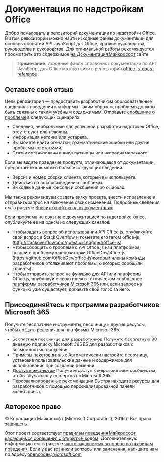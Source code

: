 # <a name="office-add-ins-documentation"></a>Документация по надстройкам Office

Добро пожаловать в репозиторий документации по надстройки Office. В этом репозитории можно найти исходные файлы документации для основных понятий API JavaScript для Office, краткие руководства, руководства и руководства. Для оптимальной работы рекомендуется просмотреть это содержимое [на Документация Майкрософт](https://docs.microsoft.com/office/dev/add-ins) сайте.

> **Примечание**. Исходные файлы справочной документации по API JavaScript для Office можно найти в репозитории [office-js-docs-reference](https://github.com/OfficeDev/office-js-docs-reference) .

## <a name="give-us-your-feedback"></a>Оставьте свой отзыв

Цель репозитория — предоставить разработчикам образовательные сведения о поведении платформы. Таким образом, проблемы должны быть связаны с таким учебным содержимым. Отправьте [сообщение о проблеме](https://github.com/OfficeDev/office-js-docs-pr/issues) в следующих сценариях.

- Сведения, необходимые для успешной разработки надстроек Office, отсутствуют или неполны.
- Информация неточна или устарела.
- Вы можете найти опечатки, грамматические ошибки или другие проблемы со статьями.
- Статьи организованы в виде путаницы или непреднамеренного.

Если вы видите поведение продукта, отличающееся от документации, предоставьте как можно больше следующих сведений.

- Версия и номер сборки клиента, который вы используете.
- Действия по воспроизведению проблемы.
- Выходные данные консоли и сообщения об ошибках.

Мы также рекомендуем создать вилку проекта, внести исправление и отправить запрос на включение своих изменений. Подробные сведения см. в разделе [Внесите свой вклад в документацию](Contributing.md).

Если проблема не связана с документацией по надстройке Office, опубликуйте ее на одном из следующих каналов.

- Чтобы задать вопрос об использовании API Office.js, опубликуйте свой вопрос в Stack Overflow и пометите его тегом office-js (http://stackoverflow.com/questions/tagged/office-js).
- Чтобы сообщить о проблеме с API Office.js или платформой, создайте проблему в репозитории OfficeDev/office-js (https://github.com/OfficeDev/office-js)который члены команды разработчиков отслеживают проблемы, о которых сообщили клиенты).
- Чтобы отправить запрос на функцию для API или платформы Office.js, опубликуйте свою идею в техническом сообществе [платформы разработчиков Microsoft 365](https://techcommunity.microsoft.com/t5/microsoft-365-developer-platform/idb-p/Microsoft365DeveloperPlatform) или, если запрос на функцию уже существует, добавьте свой голос за него.

## <a name="join-the-microsoft-365-developer-program"></a>Присоединяйтесь к программе разработчиков Microsoft 365

Получите бесплатные инструменты, песочницу и другие ресурсы, чтобы создать решения для платформы Microsoft 365.

- [Бесплатная песочница для разработчиков](https://developer.microsoft.com/microsoft-365/dev-program#Subscription) Получите бесплатную 90-дневную подписку Microsoft 365 E5 для разработчиков с возможностью продления.
- [Примеры пакетов данных](https://developer.microsoft.com/microsoft-365/dev-program#Sample) Автоматически настройте песочницу, установив пользовательские данные и содержимое для использования при создании решений.
- [Доступ к экспертам](https://developer.microsoft.com/microsoft-365/dev-program#Experts) Получите доступ к мероприятиям сообщества, чтобы обучаться у экспертов по Microsoft 365.
- [Персонализированные рекомендации](https://developer.microsoft.com/microsoft-365/dev-program#Recommendations) Быстро находите ресурсы для разработчиков с помощью персонализированной панели мониторинга.


## <a name="copyright"></a>Авторское право

© Корпорация Майкрософт (Microsoft Corporation), 2016 г. Все права защищены.


Этот проект соответствует [правилам поведения Майкрософт, касающимся обращения с открытым кодом](https://opensource.microsoft.com/codeofconduct/). Дополнительную информацию см. в разделе [часто задаваемых вопросов по правилам поведения](https://opensource.microsoft.com/codeofconduct/faq/). Если у вас возникли вопросы или замечания, напишите нам по адресу [opencode@microsoft.com](mailto:opencode@microsoft.com).
